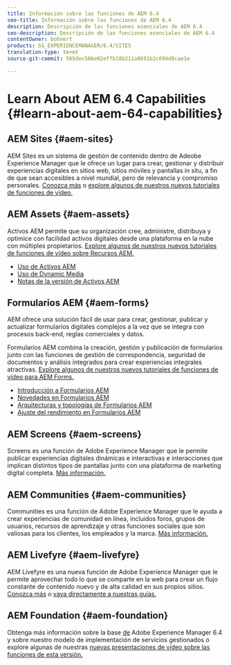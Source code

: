 ```yaml
---
title: Información sobre las funciones de AEM 6.4
seo-title: Información sobre las funciones de AEM 6.4
description: Descripción de las funciones esenciales de AEM 6.4
seo-description: Descripción de las funciones esenciales de AEM 6.4
contentOwner: bohnert
products: SG_EXPERIENCEMANAGER/6.4/SITES
translation-type: tm+mt
source-git-commit: 565dec566e02effb18b211a8691b2c694d8cae1e

---
```



# Learn About AEM 6.4 Capabilities {#learn-about-aem-64-capabilities}

## AEM Sites {#aem-sites}

AEM Sites es un sistema de gestión de contenido dentro de Adeobe Experience Manager que le ofrece un lugar para crear, gestionar y distribuir experiencias digitales en sitios web, sitios móviles y pantallas in situ, a fin de que sean accesibles a nivel mundial, pero de relevancia y compromiso personales. [Conozca más](http://www.adobe.com/marketing-cloud/enterprise-content-management/web-cms.html) o [explore algunos de nuestros nuevos tutoriales de funciones de vídeo.](https://helpx.adobe.com/experience-manager/kt/sites/index/aem-6-4-sites.html)

## AEM Assets {#aem-assets}

Activos AEM permite que su organización cree, administre, distribuya y optimice con facilidad activos digitales desde una plataforma en la nube con múltiples propietarios. [Explore algunos de nuestros nuevos tutoriales de funciones de vídeo sobre Recursos AEM.](https://helpx.adobe.com/experience-manager/kt/assets/index/aem-6-4-assets.html)

* [Uso de Activos AEM](/help/assets/managing-assets-touch-ui.md)
* [Uso de Dynamic Media](/help/assets/dynamic-media.md)
* [Notas de la versión de Activos AEM](/help/release-notes/assets.md)

## Formularios AEM {#aem-forms}

AEM ofrece una solución fácil de usar para crear, gestionar, publicar y actualizar formularios digitales complejos a la vez que se integra con procesos back-end, reglas comerciales y datos.

Formularios AEM combina la creación, gestión y publicación de formularios junto con las funciones de gestión de correspondencia, seguridad de documentos y análisis integrados para crear experiencias integrales atractivas. [Explore algunos de nuestros nuevos tutoriales de funciones de vídeo para AEM Forms.](https://helpx.adobe.com/experience-manager/kt/forms/index/aem-6-4-forms.html)

* [Introducción a Formularios AEM](/help/forms/using/introduction-aem-forms.md)
* [Novedades en Formularios AEM](/help/forms/using/whats-new.md)
* [Arquitecturas y topologías de Formularios AEM](/help/forms/using/aem-forms-architecture-deployment.md)
* [Ajuste del rendimiento en Formularios AEM](/help/forms/using/performance-tuning-aem-forms.md)

## AEM Screens {#aem-screens}

Screens es una función de Adobe Experience Manager que le permite publicar experiencias digitales dinámicas e interactivas e interacciones que implican distintos tipos de pantallas junto con una plataforma de marketing digital completa.  [Más información.](/help/screens/home.md)

## AEM Communities {#aem-communities}

Communities es una función de Adobe Experience Manager que le ayuda a crear experiencias de comunidad en línea, incluidos foros, grupos de usuarios, recursos de aprendizaje y otras funciones sociales que son valiosas para los clientes, los empleados y la marca. [Más información.](http://www.adobe.com/marketing-cloud/enterprise-content-management/social-community-cms.html)

## AEM Livefyre {#aem-livefyre}

AEM Livefyre es una nueva función de Adobe Experience Manager que le permite aprovechar todo lo que se comparte en la web para crear un flujo constante de contenido nuevo y de alta calidad en sus propios sitios. [Conozca más](http://www.adobe.com/marketing-cloud/enterprise-content-management/ugc-content-platform.html) o [vaya directamente a nuestras guías.](https://answers.livefyre.com/product/livefyre-for-adobe-experience-manager-aem/)

## AEM Foundation {#aem-foundation}

Obtenga más información sobre la base [de](/help/sites-deploying/home.md) Adobe Experience Manager 6.4 y sobre nuestro modelo de implementación de servicios gestionados o explore algunas de nuestras [nuevas presentaciones de vídeo sobre las funciones de esta versión.](https://helpx.adobe.com/experience-manager/kt/sites/index/aem-6-4-sites.html)

